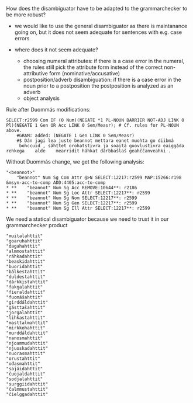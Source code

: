 How does the disambiguator have to be adapted to the grammarchecker to be more robust?

* we would like to use the general disambiguator as there is maintanance going on, but it does not seem adequate for sentences with e.g. case errors

* where does it not seem adequate?
    - choosing numeral attributes: if there is a case error in the numeral, the rules still pick the attribute form instead of the correct non-attributive form (nominative/accusative)
    - postposition/adverb disambiguation: if there is a case error in the noun prior to a postposition the postposition is analyzed as an adverb
    - object analysis

Rule after Duommás modifications:
```
SELECT:r2599 Com IF (0 Num)(NEGATE *1 PL-NOUN BARRIER NOT-ADJ LINK 0 Pl)(NEGATE 1 Gen OR Acc LINK 0 Sem/Measr); # Cf. rules for PL-NOUN above.
	#GRAM: added: (NEGATE 1 Gen LINK 0 Sem/Measr) 
	#$ Dán jagi lea juste beannot mettara eanet muohta go diibmá
	 bohccuid , sáhttet orohatstivra ja soaitá guovlustivra eaiggáda rehkega 	alde 	mearridit háhkat dárbbašlaš geahččanveahki . 
```

Without Duommás change, we get the following analysis:
```
"<beannot>"
	"beannot" Num Sg Com Attr @>N SELECT:12217:r2599 MAP:15266:r198 &msyn-acc-to-comp ADD:4405:acc-to-comp 
* **	"beannot" Num Sg Acc REMOVE:10644**: r2186 
* **	"beannot" Num Sg Loc Attr SELECT:12217**: r2599 
* **	"beannot" Num Sg Nom SELECT:12217**: r2599 
* **	"beannot" Num Sg Gen SELECT:12217**: r2599 
* **	"beannot" Num Sg Ill Attr SELECT:12217**: r2599 
```

We need a statical disambiguator because we need to trust it in our grammarchecker product 

```
"muitalahttit"
"goaruhahttit"
"dagahahttit"
"almmostahttit"
"ráhkadahttit"
"beaskidahttit"
"buoridahttit"
"bálkestahttit"
"duldestahttit"
"dárkkistahttit"
"fakŋalahttit"
"fieraldahttit"
"fuomášahttit"
"girddáldahttit"
"gásttašahttit"
"jorgalahttit"
"lihkastahttit"
"masttalmahttit"
"mirkkohahttit"
"murddáldahttit"
"nanosmahttit"
"njoammudahttit"
"njuoskadahttit"
"nuorasmahttit"
"orustahttit"
"ođasmahttit"
"sajáidahttit"
"čuojaldahttit"
"sodjalahttit"
"surggiidahttit"
"čalmmustahttit"
"čielggadahttit"
```
